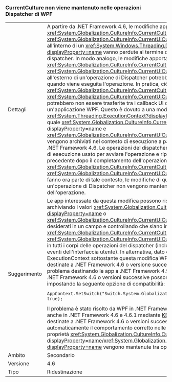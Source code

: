 ### <a name="currentculture-is-not-preserved-across-wpf-dispatcher-operations"></a>CurrentCulture non viene mantenuto nelle operazioni Dispatcher di WPF

|   |   |
|---|---|
|Dettagli|A partire da .NET Framework 4.6, le modifiche apportate a <xref:System.Globalization.CultureInfo.CurrentCulture?displayProperty=name> o <xref:System.Globalization.CultureInfo.CurrentUICulture?displayProperty=name> all'interno di un <xref:System.Windows.Threading.Dispatcher?displayProperty=name> vanno perdute al termine dell'operazione del dispatcher. In modo analogo, le modifiche apportate a <xref:System.Globalization.CultureInfo.CurrentCulture?displayProperty=name> o <xref:System.Globalization.CultureInfo.CurrentUICulture?displayProperty=name> all'esterno di un'operazione di Dispatcher potrebbero non essere disponibili quando viene eseguita l'operazione. In pratica, ciò significa che le modifiche <xref:System.Globalization.CultureInfo.CurrentCulture?displayProperty=name> e <xref:System.Globalization.CultureInfo.CurrentUICulture?displayProperty=name> potrebbero non essere trasferite tra i callback UI di WPF e altro codice in un'applicazione WPF. Questo è dovuto a una modifica in <xref:System.Threading.ExecutionContext?displayProperty=name> in seguito alla quale <xref:System.Globalization.CultureInfo.CurrentCulture?displayProperty=name> e <xref:System.Globalization.CultureInfo.CurrentUICulture?displayProperty=name> vengono archiviati nel contesto di esecuzione a partire dalle app destinate a .NET Framework 4.6. Le operazioni del dispatcher WPF archiviano il contesto di esecuzione usato per avviare l'operazione e ripristinano il contesto precedente dopo il completamento dell'operazione. Dato che <xref:System.Globalization.CultureInfo.CurrentCulture?displayProperty=name> e <xref:System.Globalization.CultureInfo.CurrentUICulture?displayProperty=name> fanno ora parte di tale contesto, le modifiche di questi elementi all'interno di un'operazione di Dispatcher non vengono mantenute all'esterno dell'operazione.|
|Suggerimento|Le app interessate da questa modifica possono risolvere il problema archiviando i valori <xref:System.Globalization.CultureInfo.CurrentCulture?displayProperty=name> o <xref:System.Globalization.CultureInfo.CurrentUICulture?displayProperty=name> desiderati in un campo e controllando che siano impostati i valori corretti di <xref:System.Globalization.CultureInfo.CurrentCulture?displayProperty=name> e <xref:System.Globalization.CultureInfo.CurrentUICulture?displayProperty=name> in tutti i corpi delle operazioni del dispatcher (inclusi i gestori di callback degli eventi dell'interfaccia utente). In alternativa, dato che la modifica di ExecutionContext sottostante questa modifica WPF influisce solo sulle app destinate a .NET Framework 4.6 o versione successiva, è possibile evitare il problema destinando le app a .NET Framework 4.5.2. Anche le app destinate a .NET Framework 4.6 o versioni successive possono evitare il problema impostando la seguente opzione di compatibilità:<pre><code class="lang-csharp">AppContext.SetSwitch(&quot;Switch.System.Globalization.NoAsyncCurrentCulture&quot;, true);&#13;&#10;</code></pre>Il problema è stato risolto da WPF in .NET Framework 4.6.2. È stato risolto anche in .NET Framework 4.6 e 4.6.1 mediante [KB 3139549](https://support.microsoft.com/kb/3139549). Le applicazioni destinate a .NET Framework 4.6 o versioni successive otterranno automaticamente il comportamento corretto nelle applicazioni WPF: le proprietà <xref:System.Globalization.CultureInfo.CurrentCulture?displayProperty=name>/<xref:System.Globalization.CultureInfo.CurrentUICulture?displayProperty=name> vengono mantenute tra operazioni Dispatcher.|
|Ambito|Secondario|
|Versione|4.6|
|Tipo|Ridestinazione|

